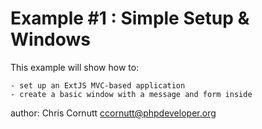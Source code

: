 Example #1 :  Simple Setup & Windows
===========

This example will show how to:

	- set up an ExtJS MVC-based application 
	- create a basic window with a message and form inside

author: Chris Cornutt <ccornutt@phpdeveloper.org>